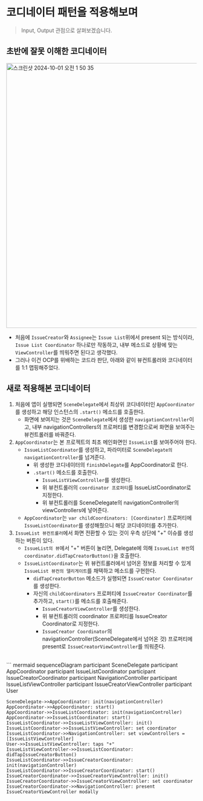 # 코디네이터 패턴을 적용해보며
> Input, Output 관점으로 살펴보겠습니다.

## 초반에 잘못 이해한 코디네이터

<img width="700" alt="스크린샷 2024-10-01 오전 1 50 35" src="https://github.com/user-attachments/assets/d3ee8e48-0b5e-4481-b930-d02b8e77a271">

- 처음에 `IssueCreator`와 `Assignee`는 `Issue List`위에서 present 되는 방식이라,
`Issue List Coordinator` 하나로만 작동하고, 내부 메소드로 상황에 맞는 `ViewController`를 띄워주면 된다고 생각했다.
- 그러나 이건 OCP를 위배하는 코드라 판단, 아래와 같이 뷰컨트롤러와 코디네이터를 1:1 맵핑해주었다.

## 새로 적용해본 코디네이터

1. 처음에 앱이 실행되면 `SceneDelegate`에서 최상위 코디네이터인 `AppCoordinator`를 생성하고 해당 인스턴스의 `.start()` 메소드를 호출한다.
    - 화면에 보여지는 것은 `SceneDelegate`에서 생성한 `navigationController`이고, 내부 navigationControllers의 프로퍼티를 변경함으로써 화면을 보여주는 뷰컨트롤러를 바꿔준다.
2. `AppCoordinator`는 본 프로젝트의 최초 메인화면인 `IssueList`를 보여주어야 한다.
    - `IssueListCoordinator`를 생성하고, 파라미터로 `SceneDelegate의 navigationController`를 넘겨준다.
        - 위 생성한 코디네이터의 `finishDelegate`를 AppCoordinator로 한다.
        - `.start()` 메소드를 호출한다.
            - `IssueListViewController`를 생성한다.
            - 위 뷰컨트롤러의 `coordinator 프로퍼티`를 IssueListCoordinator로 지정한다.
            - 위 뷰컨트롤러를 SceneDelegate의 navigationController의 viewControllers에 넣어준다.
    - `AppCoordinator`는 `var childCoordinators: [Coordinator]` 프로퍼티에 `IssueListCoordinator`를 생성해줬으니 해당 코디네이터를 추가한다.
3. `IssueList 뷰컨트롤러`에서 화면 전환할 수 있는 것이 우측 상단에 "+" 이슈를 생성하는 버튼이 있다.
    - `IssueList의 뷰`에서 "+" 버튼이 눌리면, Delegate에 의해 `IssueList 뷰컨`의 `coordinator.didTapCreatorButton()`을 호출한다.
    - `IssueListCoordinator`는 위 뷰컨트롤러에서 넘어온 정보를 처리할 수 있게 `IssueList 뷰컨의 델리게이트`를 채택하고 메소드를 구현한다.
        - `didTapCreatorButton` 메소드가 실행되면 `IssueCreator Coordinator`를 생성한다.
        - 자신의 `childCoordinators` 프로퍼티에 `IssueCreator Coordinator`를 추가하고, `start()`를 메소드를 호출해준다.
            - `IssueCreatorViewController`를 생성한다.
            - 위 뷰컨트롤러의 coordinator 프로퍼티를 IssueCreator Coordinator로 지정한다.
            - `IssueCreator Coordinator`의 navigationController(SceneDelegate에서 넘어온 것) 프로퍼티에 present로 `IssueCreatorViewController`를 띄워준다.

<br>
``` mermaid
sequenceDiagram
    participant SceneDelegate
    participant AppCoordinator
    participant IssueListCoordinator
    participant IssueCreatorCoordinator
    participant NavigationController
    participant IssueListViewController
    participant IssueCreatorViewController
    participant User

    SceneDelegate->>AppCoordinator: init(navigationController)
    AppCoordinator->>AppCoordinator: start()
    AppCoordinator->>IssueListCoordinator: init(navigationController)
    AppCoordinator->>IssueListCoordinator: start()
    IssueListCoordinator->>IssueListViewController: init()
    IssueListCoordinator->>IssueListViewController: set coordinator
    IssueListCoordinator->>NavigationController: set viewControllers = [IssueListViewController]
    User->>IssueListViewController: taps "+"
    IssueListViewController->>IssueListCoordinator: didTapIssueCreatorButton()
    IssueListCoordinator->>IssueCreatorCoordinator: init(navigationController)
    IssueListCoordinator->>IssueCreatorCoordinator: start()
    IssueCreatorCoordinator->>IssueCreatorViewController: init()
    IssueCreatorCoordinator->>IssueCreatorViewController: set coordinator
    IssueCreatorCoordinator->>NavigationController: present IssueCreatorViewController modally
```